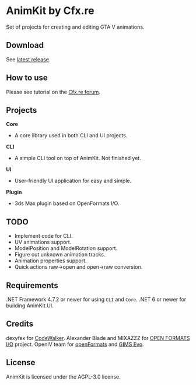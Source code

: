 # AnimKit by Cfx.re

Set of projects for creating and editing GTA V animations.

## Download
See [latest release](https://github.com/CitizenFX/AnimKit/releases/latest).

## How to use
Please see tutorial on the [Cfx.re forum](https://forum.cfx.re).

## Projects
**Core**
- A core library used in both CLI and UI projects.

**CLI**
- A simple CLI tool on top of AnimKit. Not finished yet.

**UI**
- User-friendly UI application for easy and simple.

**Plugin**
- 3ds Max plugin based on OpenFormats I/O.

## TODO
* Implement code for CLI.
* UV animations support.
* ModelPosition and ModelRotation support.
* Figure out unknown animation tracks.
* Animation properties support.
* Quick actions raw->open and open->raw conversion.

## Requirements
.NET Framework 4.7.2 or newer for using `CLI` and `Core`.
.NET 6 or newer for building AnimKit.UI.

## Credits
dexyfex for [CodeWalker](https://github.com/dexyfex/CodeWalker).
Alexander Blade and MIXAZZZ for [OPEN FORMATS I/O](http://dev-c.com/gtaiv/ofio/) project.
OpenIV team for [openFormats](https://openiv.com) and [GIMS Evo](https://github.com/3Doomer/GIMS-Evo).

## License
AnimKit is licensed under the AGPL-3.0 license.

